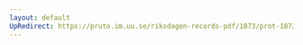 ```yaml
---
layout: default
UpRedirect: https://pruto.im.uu.se/riksdagen-records-pdf/1873/prot-1873--fk--405.pdf
---
```

